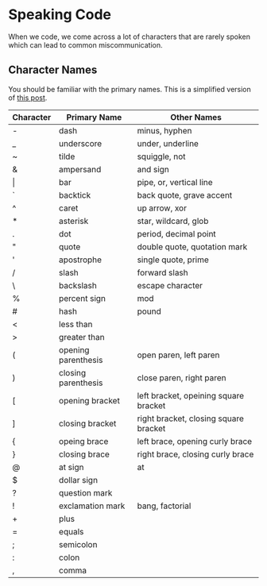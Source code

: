 # Speaking Code

When we code, we come across a lot of characters that are rarely spoken which can lead to common miscommunication. 

## Character Names

You should be familiar with the primary names. This is a simplified version of [this post](https://blog.codinghorror.com/ascii-pronunciation-rules-for-programmers/).

| Character | Primary Name  | Other Names|
| --------- | ------------  | --------------- |
| -         | dash          | minus, hyphen |
| _         | underscore    | under, underline |
| ~         | tilde         | squiggle, not |
| &         | ampersand     | and sign |
| \|        | bar           | pipe, or, vertical line
| `         | backtick      | back quote, grave accent |
| ^         | caret         | up arrow, xor |
| *         | asterisk      | star, wildcard, glob |
| .         | dot           | period, decimal point |
| "         | quote         | double quote, quotation mark |
| '         | apostrophe    | single quote, prime |
| /         | slash         | forward slash |
| \         | backslash     | escape character |
| %         | percent sign  | mod |
| #         | hash          | pound |
| <         | less than     | |
| >         | greater than  | |
| \(        | opening parenthesis | open paren, left paren |
| \)        | closing parenthesis | close paren, right paren |
| [         | opening bracket | left bracket, opeining square bracket |
| ]         | closing bracket | right bracket, closing square bracket |
| {         | opeing brace  | left brace, opening curly brace |
| }         | closing brace | right brace, closing curly brace |
| @         | at sign       | at |
| $         | dollar sign   | |
| ?         | question mark | |
| !         | exclamation mark | bang, factorial |
| +         | plus          | |
| =         | equals        | |
| ;         | semicolon     | |
| :         | colon         | |
| ,         | comma         | |
